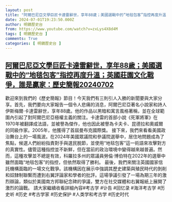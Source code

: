 ```yaml
---
layout: post
title: "阿爾巴尼亞文學巨匠卡達雷辭世，享年88歲；美國選戰中的“地毯包客”指控再度升溫；英國莊園文化戰爭，誰是贏家：歷史簡報20240702"
date: 2024-07-01T19:23:50.000Z
author: 明鏡歷史台
from: https://www.youtube.com/watch?v=zxLys4X8d4M
tags: [ 明鏡歷史台 ]
comments: True
categories: [ 明鏡歷史台 ]
---
```

<!--1719861830000-->
[阿爾巴尼亞文學巨匠卡達雷辭世，享年88歲；美國選戰中的“地毯包客”指控再度升溫；英國莊園文化戰爭，誰是贏家：歷史簡報20240702](https://www.youtube.com/watch?v=zxLys4X8d4M)
------

<div>
歡迎來到我們的《歷史簡報》節目！今天我們有三則引人入勝的新聞要與大家分享。首先，我們要向大家報告一個令人悲痛的消息，阿爾巴尼亞著名小說家和詩人伊斯梅爾·卡達雷辭世，享年88歲。他的作品以黑暗和寓言風格著稱，並在全球範圍內引起了對阿爾巴尼亞極權主義的關注。卡達雷的首部小說《死軍將軍》在1970年被翻譯成法語，並被譽為傑作，他也因此被譽為卡夫卡、昆德拉和奧威爾的同級作家。2005年，他獲得了首屆曼布克國際獎。 接下來，我們來看看美國政治舞台上的一場風波。在2024年美國眾議院和參議院選舉中，居住地問題成為了焦點，候選人們紛紛指責對手與選民脫節，並使用“地毯包客”這一術語來攻擊對方的真實性。儘管這種指控並不新鮮，但在當前的政治環境中變得越來越普遍。然而，這種攻擊並不總是有效，科羅拉多州的眾議員勞倫·博伯特在2022年的選舉中雖然面臨“地毯包客”的指控，但依然取得了勝利。 最後，我們來關注英國國家信託機構面臨的一場文化戰爭。該機構因在展示中強調其歷史建築與殖民時代的剝削和奴隸制聯繫而遭到右翼評論家和學者的批評。這場爭議引發了一場為期三年的激烈辯論，類似於美國南方邦聯紀念碑的爭議，雙方在社交媒體和右翼報紙上展開了激烈的論戰。 請大家繼續收看詳細內容#考古学 #讣告 #回忆录 #海洋考古学 #历史听 #历史 #考古学家 #历史保护 #人类学和考古学 #历史时代
</div>
